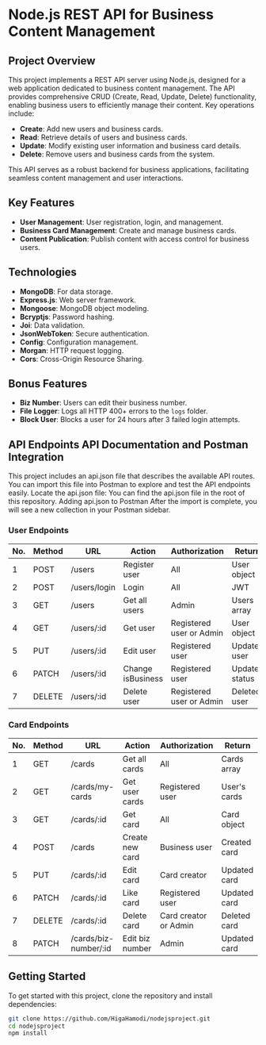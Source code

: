 # Node.js REST API for Business Content Management

## Project Overview

This project implements a REST API server using Node.js, designed for a web application dedicated to business content management. The API provides comprehensive CRUD (Create, Read, Update, Delete) functionality, enabling business users to efficiently manage their content. Key operations include:

- **Create**: Add new users and business cards.
- **Read**: Retrieve details of users and business cards.
- **Update**: Modify existing user information and business card details.
- **Delete**: Remove users and business cards from the system.

This API serves as a robust backend for business applications, facilitating seamless content management and user interactions.

## Key Features

- **User Management**: User registration, login, and management.
- **Business Card Management**: Create and manage business cards.
- **Content Publication**: Publish content with access control for business users.

## Technologies

- **MongoDB**: For data storage.
- **Express.js**: Web server framework.
- **Mongoose**: MongoDB object modeling.
- **Bcryptjs**: Password hashing.
- **Joi**: Data validation.
- **JsonWebToken**: Secure authentication.
- **Config**: Configuration management.
- **Morgan**: HTTP request logging.
- **Cors**: Cross-Origin Resource Sharing.

## Bonus Features

- **Biz Number**: Users can edit their business number.
- **File Logger**: Logs all HTTP 400+ errors to the `logs` folder.
- **Block User**: Blocks a user for 24 hours after 3 failed login attempts.

## API Endpoints API Documentation and Postman Integration

This project includes an api.json file that describes the available API routes. You can import this file into Postman to explore and test the API endpoints easily.
Locate the api.json file: You can find the api.json file in the root of this repository.
Adding api.json to Postman
After the import is complete, you will see a new collection in your Postman sidebar.

### User Endpoints

| No. | Method | URL          | Action            | Authorization            | Return         |
| --- | ------ | ------------ | ----------------- | ------------------------ | -------------- |
| 1   | POST   | /users       | Register user     | All                      | User object    |
| 2   | POST   | /users/login | Login             | All                      | JWT            |
| 3   | GET    | /users       | Get all users     | Admin                    | Users array    |
| 4   | GET    | /users/:id   | Get user          | Registered user or Admin | User object    |
| 5   | PUT    | /users/:id   | Edit user         | Registered user          | Updated user   |
| 6   | PATCH  | /users/:id   | Change isBusiness | Registered user          | Updated status |
| 7   | DELETE | /users/:id   | Delete user       | Registered user or Admin | Deleted user   |

### Card Endpoints

| No. | Method | URL                   | Action          | Authorization         | Return       |
| --- | ------ | --------------------- | --------------- | --------------------- | ------------ |
| 1   | GET    | /cards                | Get all cards   | All                   | Cards array  |
| 2   | GET    | /cards/my-cards       | Get user cards  | Registered user       | User's cards |
| 3   | GET    | /cards/:id            | Get card        | All                   | Card object  |
| 4   | POST   | /cards                | Create new card | Business user         | Created card |
| 5   | PUT    | /cards/:id            | Edit card       | Card creator          | Updated card |
| 6   | PATCH  | /cards/:id            | Like card       | Registered user       | Updated card |
| 7   | DELETE | /cards/:id            | Delete card     | Card creator or Admin | Deleted card |
| 8   | PATCH  | /cards/biz-number/:id | Edit biz number | Admin                 | Updated card |

## Getting Started

To get started with this project, clone the repository and install dependencies:

```bash
git clone https://github.com/HigaHamodi/nodejsproject.git
cd nodejsproject
npm install

